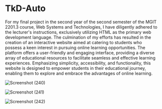 # TkD-Auto
For my final project in the second year of the second semester of the MGIT 2201.3 course,
Web Systems and Technologies, I have diligently adhered to the lecturer's instructions, 
exclusively utilizing HTML as the primary web development language. The culmination of my 
efforts has resulted in the creation of an interactive website aimed at catering to students
who possess a keen interest in pursuing online learning opportunities. The platform offers a 
user-friendly and engaging interface, providing a diverse array of educational resources to 
facilitate seamless and effective learning experiences. Emphasizing simplicity, accessibility, 
and functionality, this website is designed to empower students in their educational journey, 
enabling them to explore and embrace the advantages of online learning.

![Screenshot (240)](https://github.com/Shammigithub/TkD-Auto/assets/99946678/60337bca-6aeb-4333-b2da-d86cdd813971)

![Screenshot (241)](https://github.com/Shammigithub/TkD-Auto/assets/99946678/74c5b1ec-63bc-4da1-a3cd-240fc514dc0e)

![Screenshot (242)](https://github.com/Shammigithub/TkD-Auto/assets/99946678/da371e3b-d942-46aa-a48f-23886dd8a774)



